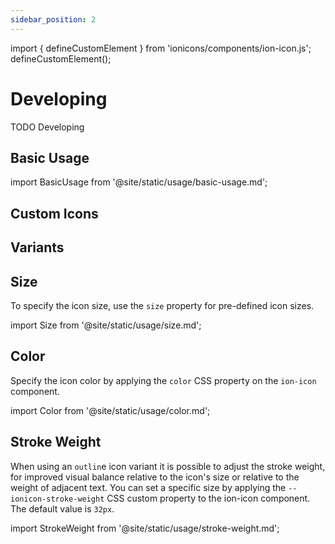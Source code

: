 ```yaml
---
sidebar_position: 2
---
```


import { defineCustomElement } from 'ionicons/components/ion-icon.js';
defineCustomElement();

# Developing

TODO Developing

## Basic Usage

import BasicUsage from '@site/static/usage/basic-usage.md';

<BasicUsage />

## Custom Icons

## Variants

## Size

To specify the icon size, use the `size` property for pre-defined icon sizes.

import Size from '@site/static/usage/size.md';

<Size />

## Color

Specify the icon color by applying the `color` CSS property on the `ion-icon` component.

import Color from '@site/static/usage/color.md';

<Color />

## Stroke Weight

When using an `outlin`e icon variant it is possible to adjust the stroke weight, for improved visual balance relative to the icon's size or relative to the weight of adjacent text. You can set a specific size by applying the `--ionicon-stroke-weight` CSS custom property to the ion-icon component. The default value is `32px`.

import StrokeWeight from '@site/static/usage/stroke-weight.md';

<StrokeWeight />
